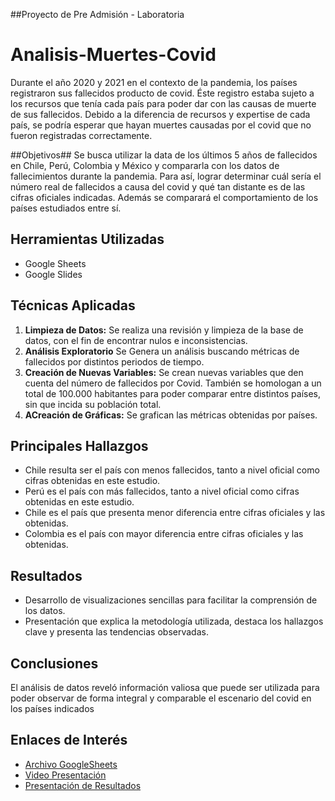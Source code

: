 ##Proyecto de Pre Admisión - Laboratoria
# Analisis-Muertes-Covid
Durante el año 2020 y 2021 en el contexto de la pandemia, los países registraron sus fallecidos producto de covid. Éste registro estaba sujeto a los recursos que tenía cada país para poder dar con las causas de muerte de sus fallecidos.
Debido a la diferencia de recursos y expertise de cada país, se podría esperar que hayan muertes causadas por el covid que no fueron registradas correctamente. 

##Objetivos##
Se busca utilizar la data de los últimos 5 años de fallecidos en Chile, Perú, Colombia y México y compararla con los datos de fallecimientos durante la pandemia. 
Para así, lograr determinar cuál sería el número real de fallecidos a causa del covid y qué tan distante es de las cifras oficiales indicadas. Además se comparará el comportamiento de los países estudiados entre sí.



## Herramientas Utilizadas
- Google Sheets
- Google Slides


## Técnicas Aplicadas
1. **Limpieza de Datos:** Se realiza una revisión y limpieza de la base de datos, con el fin de encontrar nulos e inconsistencias.
2. **Análisis Exploratorio** Se Genera un análisis buscando métricas de fallecidos por distintos periodos de tiempo.
3. **Creación de Nuevas Variables:** Se crean nuevas variables que den cuenta del número de fallecidos por Covid. También se homologan a un total de 100.000 habitantes para poder comparar entre distintos países, sin que incida su población total.
4.  **ACreación de Gráficas:** Se grafican las métricas obtenidas por países.


## Principales Hallazgos
- Chile resulta ser el país con menos fallecidos, tanto a nivel oficial como cifras obtenidas en este estudio.
- Perú es el país con más fallecidos, tanto a nivel oficial como cifras obtenidas en este estudio.
- Chile es el país que presenta menor diferencia entre cifras oficiales y las obtenidas.
- Colombia es el país con mayor diferencia entre cifras oficiales y las obtenidas.

## Resultados
- Desarrollo de visualizaciones sencillas para facilitar la comprensión de los datos.
- Presentación que explica la metodología utilizada, destaca los hallazgos clave y presenta las tendencias observadas.

## Conclusiones
El análisis de datos reveló información valiosa que puede ser utilizada para poder observar de forma integral y comparable el escenario del covid en los países indicados

## Enlaces de Interés
- [Archivo GoogleSheets](https://docs.google.com/spreadsheets/d/1Uj3rqUwx5CyoR6sdmtr67CZOAaYLmIB4-7zFK3tcCxQ/edit?usp=sharing)
- [Video Presentación](https://www.loom.com/share/bf670c49b8e246d2b68b9a2b5f24ddd6?sid=df3e9178-f155-4006-a256-5faf21a42849)
- [Presentación de Resultados](https://docs.google.com/presentation/d/10HGOy-d7R-ZnVJZD7g1r1feevZ527b3O1NpeA9Mhdn8/edit?usp=sharing)

